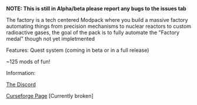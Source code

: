 **NOTE: This is still in Alpha/beta please report any bugs to the issues tab**

The factory is a tech centered Modpack where you build a massive factory automating things from precision mechanisms to nuclear reactors to custom radioactive gases, the goal of the pack is to fully automate the "Factory medal" though not yet impletmented

Features:
Quest system (coming in beta or in a full release)

~125 mods of fun!


Information:

[The Discord](https://discord.gg/R4zkpqDzD2)

[Curseforge Page](inserthere) [Currently broken]
